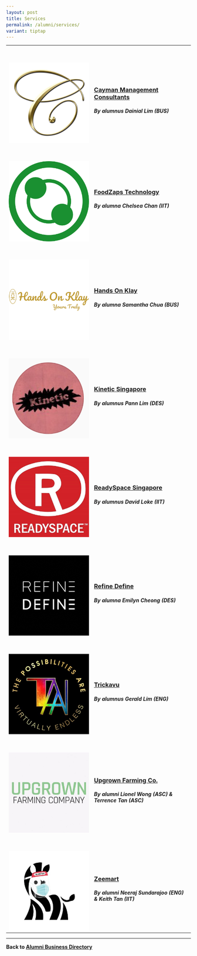 ```yaml
---
layout: post
title: Services
permalink: /alumni/services/
variant: tiptap
---
```

<table style="minWidth: 50px">
<colgroup>
<col>
<col>
</colgroup>
<tbody>
<tr>
<td rowspan="1" colspan="1">
<p>
<br>
</p>
<div class="isomer-image-wrapper">
<img style="display:block;margin-left:auto;margin-right:auto;" height="auto" width="100%" alt="Services1" src="/images/MerchantServices-CaymanManagementConsultants.png">
</div>
</td>
<td rowspan="1" colspan="1">
<p>
<br>
</p>
<h3><a href="https://www.caymangh.com/" rel="noopener noreferrer nofollow" target="_blank">Cayman Management Consultants</a></h3>
<h5><em>By alumnus Dainial Lim (BUS)</em></h5>
</td>
</tr>
<tr>
<td rowspan="1" colspan="1">
<p>
<br>
</p>
<div class="isomer-image-wrapper">
<img style="display:block;margin-left:auto;margin-right:auto;" height="auto" width="100%" alt="Services3" src="/images/MerchantServices-FoodZapsTechnology.png">
</div>
</td>
<td rowspan="1" colspan="1">
<p>
<br>
</p>
<h3><a href="https://www.foodzaps.com/" rel="noopener noreferrer nofollow" target="_blank">FoodZaps Technology</a></h3>
<h5><em>By alumna Chelsea Chan (IIT)</em></h5>
</td>
</tr>
<tr>
<td rowspan="1" colspan="1">
<p>
<br>
</p>
<div class="isomer-image-wrapper">
<img style="display:block;margin-left:auto;margin-right:auto;" height="auto" width="100%" alt="Services4" src="/images/MerchantServices-HandsOnKlay.png">
</div>
</td>
<td rowspan="1" colspan="1">
<p>
<br>
</p>
<h3><a href="https://handsonklay.com/" rel="noopener noreferrer nofollow" target="_blank">Hands On Klay</a></h3>
<h5><em>By alumna Samantha Chua (BUS)</em></h5>
</td>
</tr>
<tr>
<td rowspan="1" colspan="1">
<p>
<br>
</p>
<div class="isomer-image-wrapper">
<img style="display:block;margin-left:auto;margin-right:auto;" height="auto" width="100%" alt="Services5" src="/images/MerchantServices-KineticSingapore.PNG">
</div>
</td>
<td rowspan="1" colspan="1">
<p>
<br>
</p>
<h3><a href="https://kinetic.com.sg/" rel="noopener noreferrer nofollow" target="_blank">Kinetic Singapore</a></h3>
<h5><em>By alumnus Pann Lim (DES)</em></h5>
</td>
</tr>
<tr>
<td rowspan="1" colspan="1">
<p>
<br>
</p>
<div class="isomer-image-wrapper">
<img style="display:block;margin-left:auto;margin-right:auto;" height="auto" width="100%" alt="Services6" src="/images/MerchantServices-ReadySpace.jpg">
</div>
</td>
<td rowspan="1" colspan="1">
<p>
<br>
</p>
<h3><a href="https://readyspace.com.sg/" rel="noopener noreferrer nofollow" target="_blank">ReadySpace Singapore</a></h3>
<h5><em>By alumnus David Loke (IIT)</em></h5>
</td>
</tr>
<tr>
<td rowspan="1" colspan="1">
<p>
<br>
</p>
<div class="isomer-image-wrapper">
<img style="display:block;margin-left:auto;margin-right:auto;" height="auto" width="100%" alt="Services7" src="/images/MerchantServices-RefineDefine.png">
</div>
</td>
<td rowspan="1" colspan="1">
<p>
<br>
</p>
<h3><a href="https://refinedefine.com/works.html" rel="noopener noreferrer nofollow" target="_blank">Refine Define</a></h3>
<h5><em>By alumna Emilyn Cheong (DES)</em></h5>
</td>
</tr>
<tr>
<td rowspan="1" colspan="1">
<p>
<br>
</p>
<div class="isomer-image-wrapper">
<img style="display:block;margin-left:auto;margin-right:auto;" height="auto" width="100%" alt="Services8" src="/images/MerchantServices-Trickavu.jpg">
</div>
</td>
<td rowspan="1" colspan="1">
<p>
<br>
</p>
<h3><a href="https://trickavu.com.sg/?gclid=Cj0KCQjwj9-zBhDyARIsAERjds1X8xI6nw2OD6ZGYsOjAiWS5Vu7IQDRNE_EGPDFHu_RUq2pAUXmbvEaAo1bEALw_wcB" rel="noopener noreferrer nofollow" target="_blank">Trickavu</a></h3>
<h5><em>By alumnus Gerald Lim (ENG)</em></h5>
</td>
</tr>
<tr>
<td rowspan="1" colspan="1">
<p>
<br>
</p>
<div class="isomer-image-wrapper">
<img style="display:block;margin-left:auto;margin-right:auto;" height="auto" width="100%" alt="Services9" src="/images/MerchantServices-UpgrownFarmingCo.jpg">
</div>
</td>
<td rowspan="1" colspan="1">
<p>
<br>
</p>
<h3><a href="https://upgrownfarming.co/" rel="noopener noreferrer nofollow" target="_blank">Upgrown Farming Co.</a></h3>
<h5><em>By alumni Lionel Wong (ASC) &amp; Terrence Tan (ASC)</em></h5>
</td>
</tr>
<tr>
<td rowspan="1" colspan="1">
<p>
<br>
</p>
<div class="isomer-image-wrapper">
<img style="display:block;margin-left:auto;margin-right:auto;" height="auto" width="100%" alt="Services10" src="/images/MerchantServices-Zeemart.jpg">
</div>
</td>
<td rowspan="1" colspan="1">
<p>
<br>
</p>
<h3><a href="https://www.zeemart.co/" rel="noopener noreferrer nofollow" target="_blank">Zeemart</a></h3>
<h5><em>By alumni Neeraj Sundarajoo (ENG) &amp; Keith Tan (IIT)</em></h5>
</td>
</tr>
</tbody>
</table>
<hr>
<p><strong>Back to <a href="/alumni/alumni-businesses" rel="noopener noreferrer nofollow" target="_blank">Alumni Business Directory</a></strong>
</p>